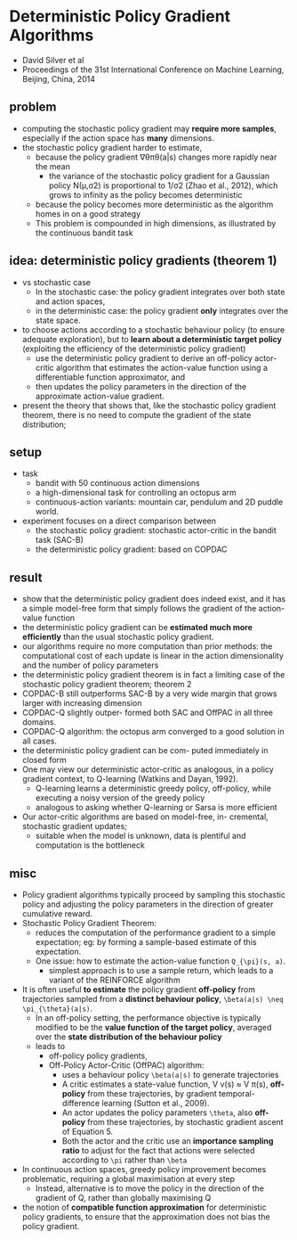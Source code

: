 # Deterministic Policy Gradient Algorithms
* David Silver et al
* Proceedings of the 31st International Conference on Machine Learning, Beijing, China, 2014

## problem
* computing the stochastic policy gradient may **require more samples**, 
  especially if the action space has **many** dimensions.
* the stochastic policy gradient harder to estimate, 
  * because the policy gradient ∇θπθ(a|s) changes more rapidly near the mean
    * the variance of the stochastic policy gradient for a Gaussian policy N(µ,σ2) is 
      proportional to 1/σ2 (Zhao et al., 2012), 
      which grows to infinity as the policy becomes deterministic
  * because the policy becomes more deterministic as the algorithm homes in on a good strategy
  * This problem is compounded in high dimensions, as illustrated by the continuous bandit task

## idea: deterministic policy gradients (theorem 1)
* vs stochastic case
  * In the stochastic case: the policy gradient integrates over both state and action spaces, 
  * in the deterministic case:  the policy gradient **only** integrates over the state space.
* to choose actions according to a stochastic behaviour policy (to ensure adequate exploration), but 
  to **learn about a deterministic target policy** (exploiting the efficiency of the deterministic policy gradient)
  * use the deterministic policy gradient to derive an off-policy actor-critic algorithm that 
    estimates the action-value function using a differentiable function approximator, and 
  * then updates the policy parameters in the direction of the approximate action-value gradient. 
* present the theory that shows that, like the stochastic policy gradient theorem, 
  there is no need to compute the gradient of the state distribution;

## setup
* task
  * bandit with 50 continuous action dimensions
  * a high-dimensional task for controlling an octopus arm
  * continuous-action variants: mountain car, pendulum and 2D puddle world.
* experiment focuses on a direct comparison between 
  * the stochastic policy gradient: stochastic actor-critic in the bandit task (SAC-B)
  * the deterministic policy gradient: based on COPDAC

## result
* show that the deterministic policy gradient does indeed exist, and 
  it has a simple model-free form that simply follows the gradient of the action-value function
* the deterministic policy gradient can be **estimated much more efficiently** than the usual stochastic policy gradient.
* our algorithms require no more computation than prior methods: 
  the computational cost of each update is linear in the action dimensionality and the number of policy parameters
* the deterministic policy gradient theorem is in fact a limiting case of the stochastic policy gradient theorem;
  theorem 2
* COPDAC-B still outperforms SAC-B by a very wide margin that grows larger with increasing dimension
* COPDAC-Q slightly outper- formed both SAC and OffPAC in all three domains.
* COPDAC-Q algorithm: the octopus arm converged to a good solution in all cases.
* the deterministic policy gradient can be com- puted immediately in closed form
* One may view our deterministic actor-critic as analogous, in a policy gradient context, to 
  Q-learning (Watkins and Dayan, 1992). 
  * Q-learning learns a deterministic greedy policy, off-policy, while executing a noisy version of the greedy policy
  * analogous to asking whether Q-learning or Sarsa is more efficient
* Our actor-critic algorithms are based on 
  model-free, in- cremental, stochastic gradient updates; 
  * suitable when the model is unknown, data is plentiful and computation is the bottleneck

## misc
* Policy gradient algorithms typically proceed by sampling this stochastic policy and 
  adjusting the policy parameters in the direction of greater cumulative reward.
* Stochastic Policy Gradient Theorem:
  * reduces the computation of the performance gradient to a simple expectation;
    eg: by forming a sample-based estimate of this expectation.
  * One issue: how to estimate the action-value function `Q_{\pi}(s, a)`. 
    * simplest approach is to use a sample return, 
      which leads to a variant of the REINFORCE algorithm
* It is often useful **to estimate** the policy gradient **off-policy** from trajectories sampled from 
  a **distinct behaviour policy**, `\beta(a|s) \neq \pi_{\theta}(a|s)`. 
  * In an off-policy setting, the performance objective is typically modified to be 
    the **value function of the target policy**, averaged over the **state distribution of the behaviour policy**
  * leads to 
    * off-policy policy gradients, 
    * Off-Policy Actor-Critic (OffPAC) algorithm: 
      * uses a behaviour policy `\beta(a|s)` to generate trajectories
      * A critic estimates a state-value function, V v(s) ≈ V π(s), **off-policy** from these trajectories, 
        by gradient temporal-difference learning (Sutton et al., 2009). 
      * An actor updates the policy parameters `\theta`, also **off-policy** from these trajectories, 
        by stochastic gradient ascent of Equation 5.
      * Both the actor and the critic use an **importance sampling ratio** to 
        adjust for the fact that actions were selected according to `\pi` rather than `\beta`
* In continuous action spaces, greedy policy improvement becomes problematic, requiring a global maximisation at every step
  * Instead, alternative is to move the policy in the direction of the gradient of Q, rather than globally maximising Q
* the notion of **compatible function approximation** for deterministic policy gradients, 
  to ensure that the approximation does not bias the policy gradient.
